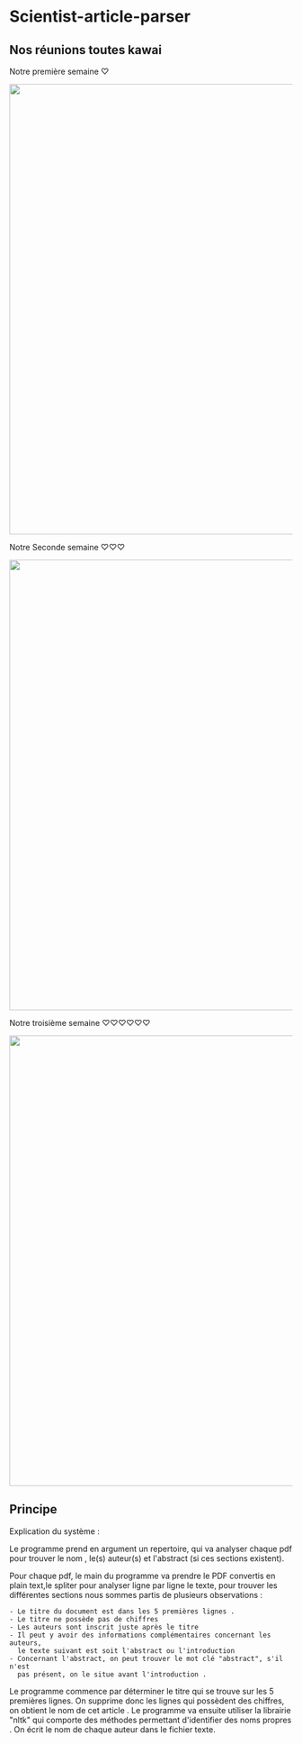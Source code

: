 # Scientist-article-parser



## Nos réunions toutes kawai

Notre première semaine ♡

<img src="https://drive.google.com/uc?export=view&id=1qZ0wGHavW4RjEvvvyiZeu_l8eJjBkowb" width="800" />

Notre Seconde semaine ♡♡♡

<img src="https://drive.google.com/uc?export=view&id=1NDPN0pDsFKSqoJFFE3pqL2BWDOEu3NFM" width="800" />


Notre troisième semaine ♡♡♡♡♡♡

<img src="https://drive.google.com/uc?export=view&id=1L2Ae-73f1O58l5s61zyTHK-CmS5oHTxJ" width="800" />


## Principe

Explication du système :

  Le programme prend en argument un repertoire, qui va analyser chaque pdf pour
trouver le nom , le(s) auteur(s) et l'abstract (si ces sections existent).

  Pour chaque pdf, le main du programme va prendre le PDF convertis en plain
text,le spliter pour analyser ligne par ligne le texte, pour trouver les différentes sections nous sommes partis de plusieurs observations :

    - Le titre du document est dans les 5 premières lignes .
    - Le titre ne possède pas de chiffres
    - Les auteurs sont inscrit juste après le titre
    - Il peut y avoir des informations complémentaires concernant les auteurs,
      le texte suivant est soit l'abstract ou l'introduction
    - Concernant l'abstract, on peut trouver le mot clé "abstract", s'il n'est
      pas présent, on le situe avant l'introduction .

  Le programme commence par déterminer le titre qui se trouve sur les 5 premières
lignes. On supprime donc les lignes qui possèdent des chiffres, on obtient le
nom de cet article .
  Le programme va ensuite utiliser la librairie "nltk" qui comporte des méthodes
permettant d'identifier des noms propres . On écrit le nom de chaque auteur dans
le fichier texte.
